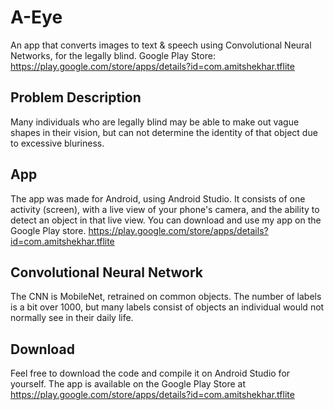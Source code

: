 # A-Eye
An app that converts images to text & speech using Convolutional Neural Networks, for the legally blind.
Google Play Store: https://play.google.com/store/apps/details?id=com.amitshekhar.tflite

## Problem Description
Many individuals who are legally blind may be able to make out vague shapes in their vision, but can not determine the identity of that object due to excessive bluriness.

## App
The app was made for Android, using Android Studio. It consists of one activity (screen), with a live view of your phone's camera, and the ability to detect an object in that live view. You can download and use my app on the Google Play store. https://play.google.com/store/apps/details?id=com.amitshekhar.tflite

## Convolutional Neural Network
The CNN is MobileNet, retrained on common objects. The number of labels is a bit over 1000, but many labels consist of objects an individual would not normally see in their daily life.

## Download
Feel free to download the code and compile it on Android Studio for yourself. The app is available on the Google Play Store at https://play.google.com/store/apps/details?id=com.amitshekhar.tflite
